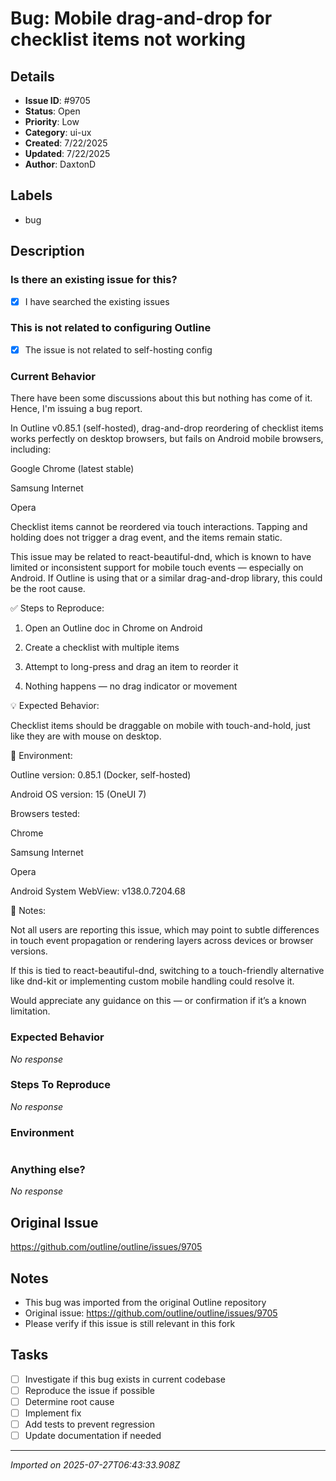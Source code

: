 # Bug: Mobile drag-and-drop for checklist items not working

## Details
- **Issue ID**: #9705
- **Status**: Open
- **Priority**: Low
- **Category**: ui-ux
- **Created**: 7/22/2025
- **Updated**: 7/22/2025
- **Author**: DaxtonD


## Labels
- bug

## Description
### Is there an existing issue for this?

- [x] I have searched the existing issues

### This is not related to configuring Outline

- [x] The issue is not related to self-hosting config

### Current Behavior

There have been some discussions about this but nothing has come of it. Hence, I'm issuing a bug report.

In Outline v0.85.1 (self-hosted), drag-and-drop reordering of checklist items works perfectly on desktop browsers, but fails on Android mobile browsers, including:

Google Chrome (latest stable)

Samsung Internet

Opera


Checklist items cannot be reordered via touch interactions. Tapping and holding does not trigger a drag event, and the items remain static.

This issue may be related to react-beautiful-dnd, which is known to have limited or inconsistent support for mobile touch events — especially on Android. If Outline is using that or a similar drag-and-drop library, this could be the root cause.

✅ Steps to Reproduce:

1. Open an Outline doc in Chrome on Android

2. Create a checklist with multiple items

3. Attempt to long-press and drag an item to reorder it

4. Nothing happens — no drag indicator or movement

💡 Expected Behavior:

Checklist items should be draggable on mobile with touch-and-hold, just like they are with mouse on desktop.

📱 Environment:

Outline version: 0.85.1 (Docker, self-hosted)

Android OS version: 15 (OneUI 7)

Browsers tested:

Chrome

Samsung Internet

Opera

Android System WebView: v138.0.7204.68


📝 Notes:

Not all users are reporting this issue, which may point to subtle differences in touch event propagation or rendering layers across devices or browser versions.

If this is tied to react-beautiful-dnd, switching to a touch-friendly alternative like dnd-kit or implementing custom mobile handling could resolve it.

Would appreciate any guidance on this — or confirmation if it’s a known limitation.

### Expected Behavior

_No response_

### Steps To Reproduce

_No response_

### Environment

```markdown

```

### Anything else?

_No response_

## Original Issue
https://github.com/outline/outline/issues/9705

## Notes
- This bug was imported from the original Outline repository
- Original issue: https://github.com/outline/outline/issues/9705
- Please verify if this issue is still relevant in this fork

## Tasks
- [ ] Investigate if this bug exists in current codebase
- [ ] Reproduce the issue if possible
- [ ] Determine root cause
- [ ] Implement fix
- [ ] Add tests to prevent regression
- [ ] Update documentation if needed

---
*Imported on 2025-07-27T06:43:33.908Z*
